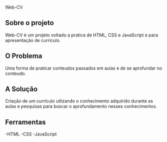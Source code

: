 Web-CV
<h2>Sobre o projeto</h2>
Web-CV é um projeto voltado a pratica de HTML, CSS e JavaScript e para apresentação de currículo.
<h2>O Problema</h2>
Uma forma de praticar conteudos passados em aulas e de se aprofundar no conteudo.
<h2>A Solução</h2>
Criação de um currículo utlizando o conhecimento adquirido durante as aulas e pesquisas para buscar o aprofundamento nesses conhecimentos.
<h2>Ferramentas</h2>
-HTML
-CSS
-JavaScript
